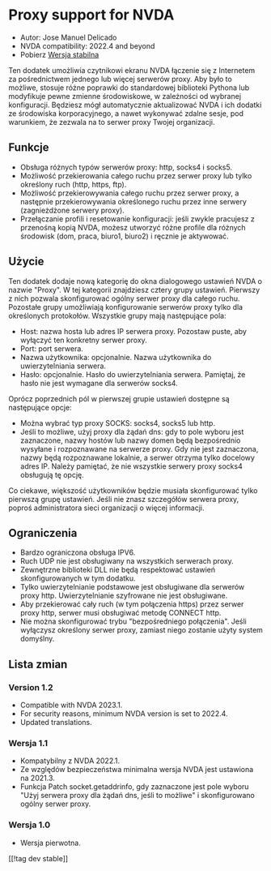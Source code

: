 # Proxy support for NVDA #

* Autor: Jose Manuel Delicado
* NVDA compatibility: 2022.4 and beyond
* Pobierz [Wersja stabilna][1]

Ten dodatek umożliwia czytnikowi ekranu NVDA łączenie się z Internetem za
pośrednictwem jednego lub więcej serwerów proxy. Aby było to możliwe,
stosuje różne poprawki do standardowej biblioteki Pythona lub modyfikuje
pewne zmienne środowiskowe, w zależności od wybranej konfiguracji. Będziesz
mógł automatycznie aktualizować NVDA i ich dodatki ze środowiska
korporacyjnego, a nawet wykonywać zdalne sesje, pod warunkiem, że zezwala na
to serwer proxy Twojej organizacji.

## Funkcje

* Obsługa różnych typów serwerów proxy: http, socks4 i socks5.
* Możliwość przekierowania całego ruchu przez serwer proxy lub tylko
  określony ruch (http, https, ftp).
* Możliwość przekierowywania całego ruchu przez serwer proxy, a następnie
  przekierowywania określonego ruchu przez inne serwery (zagnieżdżone
  serwery proxy).
* Przełączanie profili i resetowanie konfiguracji: jeśli zwykle pracujesz z
  przenośną kopią NVDA, możesz utworzyć różne profile dla różnych środowisk
  (dom, praca, biuro1, biuro2) i ręcznie je aktywować.

## Użycie

Ten dodatek dodaje nową kategorię do okna dialogowego ustawień NVDA o nazwie
"Proxy". W tej kategorii znajdziesz cztery grupy ustawień. Pierwszy z nich
pozwala skonfigurować ogólny serwer proxy dla całego ruchu. Pozostałe grupy
umożliwiają konfigurowanie serwerów proxy tylko dla określonych
protokołów. Wszystkie grupy mają następujące pola:

* Host: nazwa hosta lub adres IP serwera proxy. Pozostaw puste, aby wyłączyć
  ten konkretny serwer proxy.
* Port: port serwera.
* Nazwa użytkownika: opcjonalnie. Nazwa użytkownika do uwierzytelniania
  serwera.
* Hasło: opcjonalnie. Hasło do uwierzytelniania serwera. Pamiętaj, że hasło
  nie jest wymagane dla serwerów socks4.

Oprócz poprzednich pól w pierwszej grupie ustawień dostępne są następujące
opcje:

* Można wybrać typ proxy SOCKS: socks4, socks5 lub http.
* Jeśli to możliwe, użyj proxy dla żądań dns: gdy to pole wyboru jest
  zaznaczone, nazwy hostów lub nazwy domen będą bezpośrednio wysyłane i
  rozpoznawane na serwerze proxy. Gdy nie jest zaznaczona, nazwy będą
  rozpoznawane lokalnie, a serwer otrzyma tylko docelowy adres IP. Należy
  pamiętać, że nie wszystkie serwery proxy socks4 obsługują tę opcję.

Co ciekawe, większość użytkowników będzie musiała skonfigurować tylko
pierwszą grupę ustawień. Jeśli nie znasz szczegółów serwera proxy, poproś
administratora sieci organizacji o więcej informacji.

## Ograniczenia

* Bardzo ograniczona obsługa IPV6.
* Ruch UDP nie jest obsługiwany na wszystkich serwerach proxy.
* Zewnętrzne biblioteki DLL nie będą respektować ustawień skonfigurowanych w
  tym dodatku.
* Tylko uwierzytelnianie podstawowe jest obsługiwane dla serwerów proxy
  http. Uwierzytelnianie szyfrowane nie jest obsługiwane.
* Aby przekierować cały ruch (w tym połączenia https) przez serwer proxy
  http, serwer musi obsługiwać metodę CONNECT http.
* Nie można skonfigurować trybu "bezpośredniego połączenia". Jeśli wyłączysz
  określony serwer proxy, zamiast niego zostanie użyty system domyślny.

## Lista zmian

### Version 1.2

* Compatible with NVDA 2023.1.
* For security reasons, minimum NVDA version is set to 2022.4.
* Updated translations.

### Wersja 1.1

* Kompatybilny z NVDA 2022.1.
* Ze względów bezpieczeństwa minimalna wersja NVDA jest ustawiona na 2021.3.
* Funkcja Patch socket.getaddrinfo, gdy zaznaczone jest pole wyboru "Użyj
  serwera proxy dla żądań dns, jeśli to możliwe" i skonfigurowano ogólny
  serwer proxy.

### Wersja 1.0

* Wersja pierwotna.

[[!tag dev stable]]

[1]: https://addons.nvda-project.org/files/get.php?file=proxy
